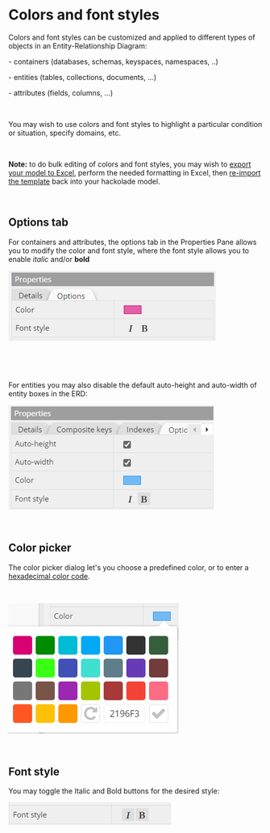 # Colors and font styles

Colors and font styles can be customized and applied to different types of objects in an Entity-Relationship Diagram:

\- containers (databases, schemas, keyspaces, namespaces, ..)

\- entities (tables, collections, documents, ...)

\- attributes (fields, columns, ...)

&nbsp;

You may wish to use colors and font styles to highlight a particular condition or situation, specify domains, etc. &nbsp;

&nbsp;

**Note:** to do bulk editing of colors and font styles, you may wish to [export your model to Excel](<Excelfile.md>), perform the needed formatting in Excel, then [re-import the template](<Exceltemplate.md>) back into your hackolade model.

&nbsp;

## Options tab

For containers and attributes, the options tab in the Properties Pane allows you to modify the color and font style, where the font style allows you to enable *italic* and/or **bold**

![Image](<lib/Options%20tab.png>)

&nbsp;

&nbsp;

For entities you may also disable the default auto-height and auto-width of entity boxes in the ERD:

![Image](<lib/Entities%20options%20tab.png>)

&nbsp;

## Color picker

The color picker dialog let's you choose a predefined color, or to enter a [hexadecimal color code](<https://htmlcolorcodes.com/> "target=\"\_blank\"").

&nbsp;

![Image](<lib/Color%20picker.png>)

&nbsp;

## Font style

You may toggle the Italic and Bold buttons for the desired style:

![Image](<lib/Font%20style.png>)

